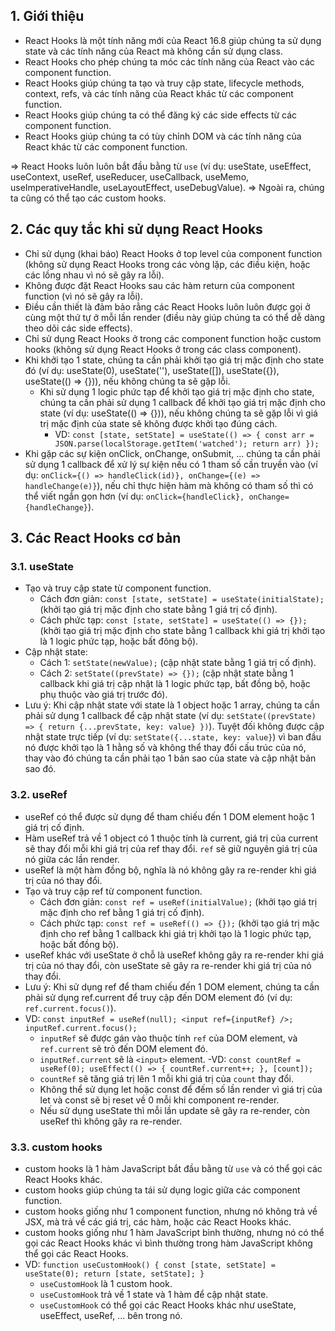 ## 1. Giới thiệu
- React Hooks là một tính năng mới của React 16.8 giúp chúng ta sử dụng state và các tính năng của React mà không cần sử dụng class.
- React Hooks cho phép chúng ta móc các tính năng của React vào các component function.
- React Hooks giúp chúng ta tạo và truy cập state, lifecycle methods, context, refs, và các tính năng của React khác từ các component function.
- React Hooks giúp chúng ta có thể đăng ký các side effects từ các component function.
- React Hooks giúp chúng ta có tùy chỉnh DOM và các tính năng của React khác từ các component function.

=> React Hooks luôn luôn bắt đầu bằng từ `use` (ví dụ: useState, useEffect, useContext, useRef, useReducer, useCallback, useMemo, useImperativeHandle, useLayoutEffect, useDebugValue).
=> Ngoài ra, chúng ta cũng có thể tạo các custom hooks.

## 2. Các quy tắc khi sử dụng React Hooks
- Chỉ sử dụng (khai báo) React Hooks ở top level của component function (không sử dụng React Hooks trong các vòng lặp, các điều kiện, hoặc các lồng nhau vì nó sẽ gây ra lỗi).
- Không được đặt React Hooks sau các hàm return của component function (vì nó sẽ gây ra lỗi).
- Điều cần thiết là đảm bảo rằng các React Hooks luôn luôn được gọi ở cùng một thứ tự ở mỗi lần render (điều này giúp chúng ta có thể dễ dàng theo dõi các side effects).
- Chỉ sử dụng React Hooks ở trong các component function hoặc custom hooks (không sử dụng React Hooks ở trong các class component).
- Khi khởi tạo 1 state, chúng ta cần phải khởi tạo giá trị mặc định cho state đó (ví dụ: useState(0), useState(''), useState([]), useState({}), useState(() => {})), nếu không chúng ta sẽ gặp lỗi.
    + Khi sử dụng 1 logic phức tạp để khởi tạo giá trị mặc định cho state, chúng ta cần phải sử dụng 1 callback để khởi tạo giá trị mặc định cho state (ví dụ: useState(() => {})), nếu không chúng ta sẽ gặp lỗi vì giá trị mặc định của state sẽ không được khởi tạo đúng cách.
        * VD: `const [state, setState] = useState(() => { const arr = JSON.parse(localStorage.getItem('watched'); return arr) });`
- Khi gặp các sự kiện onClick, onChange, onSubmit, ... chúng ta cần phải sử dụng 1 callback để xử lý sự kiện nếu có 1 tham số cần truyền vào (ví dụ: `onClick={() => handleClick(id)}, onChange={(e) => handleChange(e)}`), nếu chỉ thực hiện hàm mà không có tham số thì có thể viết ngắn gọn hơn (ví dụ: `onClick={handleClick}, onChange={handleChange}`).

## 3. Các React Hooks cơ bản
### 3.1. useState
- Tạo và truy cập state từ component function.
    + Cách đơn giản: `const [state, setState] = useState(initialState);` (khởi tạo giá trị mặc định cho state bằng 1 giá trị cố định).
    + Cách phức tạp: `const [state, setState] = useState(() => {});` (khởi tạo giá trị mặc định cho state bằng 1 callback khi giá trị khởi tạo là 1 logic phức tạp, hoặc bất đông bộ).
- Cập nhật state:
    + Cách 1: `setState(newValue);` (cập nhật state bằng 1 giá trị cố định).
    + Cách 2: `setState((prevState) => {});` (cập nhật state bằng 1 callback khi giá trị cập nhật là 1 logic phức tạp, bất đồng bộ, hoặc phụ thuộc vào giá trị trước đó).
- Lưu ý: Khi cập nhật state với state là 1 object hoặc 1 array, chúng ta cần phải sử dụng 1 callback để cập nhật state (ví dụ: `setState((prevState) => { return {...prevState, key: value} })`). Tuyệt đối không được cập nhật state trực tiếp (ví dụ: `setState({...state, key: value}`) vì ban đầu nó được khởi tạo là 1 hằng số và không thể thay đổi cấu trúc của nó, thay vào đó chúng ta cần phải tạo 1 bản sao của state và cập nhật bản sao đó.

### 3.2. useRef
- useRef có thể được sử dụng để tham chiếu đến 1 DOM element hoặc 1 giá trị cố định.
- Hàm useRef trả về 1 object có 1 thuộc tính là current, giá trị của current sẽ thay đổi mỗi khi giá trị của ref thay đổi. `ref` sẽ giữ nguyên giá trị của nó giữa các lần render.
- useRef là một hàm đồng bộ, nghĩa là nó không gây ra re-render khi giá trị của nó thay đổi.
- Tạo và truy cập ref từ component function.
    + Cách đơn giản: `const ref = useRef(initialValue);` (khởi tạo giá trị mặc định cho ref bằng 1 giá trị cố định).
    + Cách phức tạp: `const ref = useRef(() => {});` (khởi tạo giá trị mặc định cho ref bằng 1 callback khi giá trị khởi tạo là 1 logic phức tạp, hoặc bất đồng bộ).
- useRef khác với useState ở chỗ là useRef không gây ra re-render khi giá trị của nó thay đổi, còn useState sẽ gây ra re-render khi giá trị của nó thay đổi.
- Lưu ý: Khi sử dụng ref để tham chiếu đến 1 DOM element, chúng ta cần phải sử dụng ref.current để truy cập đến DOM element đó (ví dụ: `ref.current.focus()`).
- VD: `const inputRef = useRef(null); <input ref={inputRef} />; inputRef.current.focus();`
    + `inputRef` sẽ được gán vào thuộc tính `ref` của DOM element, và `ref.current` sẽ trỏ đến DOM element đó.
    + `inputRef.current` sẽ là `<input>` element.
-VD: `const countRef = useRef(0); useEffect(() => { countRef.current++; }, [count]);`
    + `countRef` sẽ tăng giá trị lên 1 mỗi khi giá trị của `count` thay đổi.
    + Không thể sử dụng let hoặc const để đếm số lần render vì giá trị của let và const sẽ bị reset về 0 mỗi khi component re-render.
    + Nếu sử dụng useState thì mỗi lần update sẽ gây ra re-render, còn useRef thì không gây ra re-render.

### 3.3. custom hooks
- custom hooks là 1 hàm JavaScript bắt đầu bằng từ `use` và có thể gọi các React Hooks khác.
- custom hooks giúp chúng ta tái sử dụng logic giữa các component function.
- custom hooks giống như 1 component function, nhưng nó không trả về JSX, mà trả về các giá trị, các hàm, hoặc các React Hooks khác.
- custom hooks giống như 1 hàm JavaScript bình thường, nhưng nó có thể gọi các React Hooks khác vì bình thường trong hàm JavaScript không thể gọi các React Hooks.
- VD: `function useCustomHook() { const [state, setState] = useState(0); return [state, setState]; }`
    + `useCustomHook` là 1 custom hook.
    + `useCustomHook` trả về 1 state và 1 hàm để cập nhật state.
    + `useCustomHook` có thể gọi các React Hooks khác như useState, useEffect, useRef, ... bên trong nó.